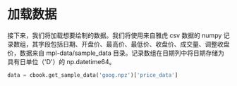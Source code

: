 # 加载数据

接下来，我们将加载想要绘制的数据。我们将使用来自雅虎 csv 数据的 numpy 记录数组，其字段包括日期、开盘价、最高价、最低价、收盘价、成交量、调整收盘价，数据来自 mpl-data/sample_data 目录。记录数组在日期列中将日期存储为具有日单位（'D'）的 np.datetime64。

```python
data = cbook.get_sample_data('goog.npz')['price_data']
```

